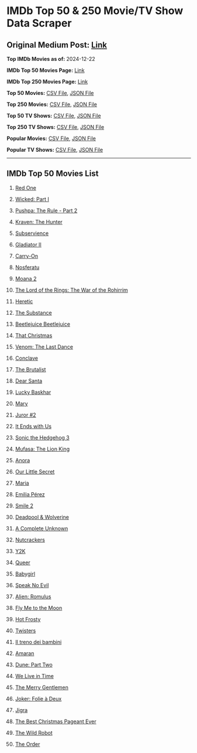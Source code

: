 # IMDb Top 50 & 250 Movie/TV Show Data Scraper

## Original Medium Post: [Link](https://medium.com/@nishantsahoo/which-movie-should-i-watch-5c83a3c0f5b1)

**Top IMDb Movies as of:** 2024-12-22

**IMDb Top 50 Movies Page:** [Link](https://www.imdb.com/search/title/?title_type=feature&release_date=2024-01-01,2024-12-31)

**IMDb Top 250 Movies Page:** [Link](https://www.imdb.com/chart/top/)

**Top 50 Movies:** [CSV File](/data/top50/movies.csv), [JSON File](/data/top50/movies.json)

**Top 250 Movies:** [CSV File](/data/top250/movies.csv), [JSON File](/data/top250/movies.json)

**Top 50 TV Shows:** [CSV File](/data/top50/shows.csv), [JSON File](/data/top50/shows.json)

**Top 250 TV Shows:** [CSV File](/data/top250/shows.csv), [JSON File](/data/top250/shows.json)

**Popular Movies:** [CSV File](/data/popular/movies.csv), [JSON File](/data/popular/movies.json)

**Popular TV Shows:** [CSV File](/data/popular/shows.csv), [JSON File](/data/popular/shows.json)

---

## IMDb Top 50 Movies List

1. [Red One](https://www.imdb.com/title/tt14948432/)

2. [Wicked: Part I](https://www.imdb.com/title/tt1262426/)

3. [Pushpa: The Rule - Part 2](https://www.imdb.com/title/tt16539454/)

4. [Kraven: The Hunter](https://www.imdb.com/title/tt8790086/)

5. [Subservience](https://www.imdb.com/title/tt24871974/)

6. [Gladiator II](https://www.imdb.com/title/tt9218128/)

7. [Carry-On](https://www.imdb.com/title/tt21382296/)

8. [Nosferatu](https://www.imdb.com/title/tt5040012/)

9. [Moana 2](https://www.imdb.com/title/tt13622970/)

10. [The Lord of the Rings: The War of the Rohirrim](https://www.imdb.com/title/tt14824600/)

11. [Heretic](https://www.imdb.com/title/tt28015403/)

12. [The Substance](https://www.imdb.com/title/tt17526714/)

13. [Beetlejuice Beetlejuice](https://www.imdb.com/title/tt2049403/)

14. [That Christmas](https://www.imdb.com/title/tt14855468/)

15. [Venom: The Last Dance](https://www.imdb.com/title/tt16366836/)

16. [Conclave](https://www.imdb.com/title/tt20215234/)

17. [The Brutalist](https://www.imdb.com/title/tt8999762/)

18. [Dear Santa](https://www.imdb.com/title/tt2396431/)

19. [Lucky Baskhar](https://www.imdb.com/title/tt27540542/)

20. [Mary](https://www.imdb.com/title/tt32084246/)

21. [Juror #2](https://www.imdb.com/title/tt27403986/)

22. [It Ends with Us](https://www.imdb.com/title/tt10655524/)

23. [Sonic the Hedgehog 3](https://www.imdb.com/title/tt18259086/)

24. [Mufasa: The Lion King](https://www.imdb.com/title/tt13186482/)

25. [Anora](https://www.imdb.com/title/tt28607951/)

26. [Our Little Secret](https://www.imdb.com/title/tt31022050/)

27. [Maria](https://www.imdb.com/title/tt22893404/)

28. [Emilia Pérez](https://www.imdb.com/title/tt20221436/)

29. [Smile 2](https://www.imdb.com/title/tt29268110/)

30. [Deadpool & Wolverine](https://www.imdb.com/title/tt6263850/)

31. [A Complete Unknown](https://www.imdb.com/title/tt11563598/)

32. [Nutcrackers](https://www.imdb.com/title/tt30144381/)

33. [Y2K](https://www.imdb.com/title/tt27218960/)

34. [Queer](https://www.imdb.com/title/tt24176060/)

35. [Babygirl](https://www.imdb.com/title/tt30057084/)

36. [Speak No Evil](https://www.imdb.com/title/tt27534307/)

37. [Alien: Romulus](https://www.imdb.com/title/tt18412256/)

38. [Fly Me to the Moon](https://www.imdb.com/title/tt1896747/)

39. [Hot Frosty](https://www.imdb.com/title/tt32359447/)

40. [Twisters](https://www.imdb.com/title/tt12584954/)

41. [Il treno dei bambini](https://www.imdb.com/title/tt29242846/)

42. [Amaran](https://www.imdb.com/title/tt27118357/)

43. [Dune: Part Two](https://www.imdb.com/title/tt15239678/)

44. [We Live in Time](https://www.imdb.com/title/tt27131358/)

45. [The Merry Gentlemen](https://www.imdb.com/title/tt32368345/)

46. [Joker: Folie à Deux](https://www.imdb.com/title/tt11315808/)

47. [Jigra](https://www.imdb.com/title/tt26733317/)

48. [The Best Christmas Pageant Ever](https://www.imdb.com/title/tt2347285/)

49. [The Wild Robot](https://www.imdb.com/title/tt29623480/)

50. [The Order](https://www.imdb.com/title/tt26625693/)
